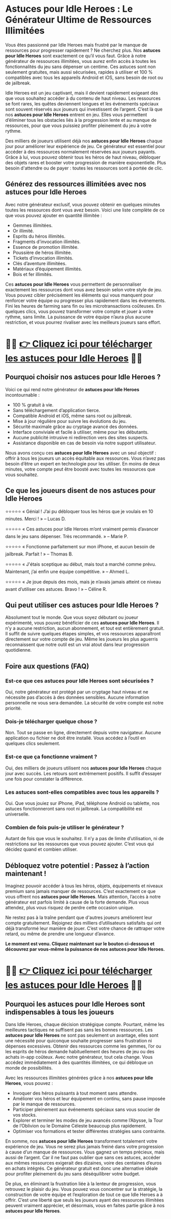<h1>Astuces pour Idle Heroes : Le Générateur Ultime de Ressources Illimitées</h1>

<p>Vous êtes passionné par Idle Heroes mais frustré par le manque de ressources pour progresser rapidement ? Ne cherchez plus. Nos <strong>astuces pour Idle Heroes</strong> sont exactement ce qu’il vous faut. Grâce à notre générateur de ressources illimitées, vous aurez enfin accès à toutes les fonctionnalités du jeu sans dépenser un centime. Ces astuces sont non seulement gratuites, mais aussi sécurisées, rapides à utiliser et 100 % compatibles avec tous les appareils Android et iOS, sans besoin de root ou de jailbreak.</p>

<p>Idle Heroes est un jeu captivant, mais il devient rapidement exigeant dès que vous souhaitez accéder à du contenu de haut niveau. Les ressources se font rares, les quêtes deviennent longues et les événements spéciaux sont souvent réservés aux joueurs qui investissent de l’argent. C’est là que nos <strong>astuces pour Idle Heroes</strong> entrent en jeu. Elles vous permettent d’éliminer tous les obstacles liés à la progression lente et au manque de ressources, pour que vous puissiez profiter pleinement du jeu à votre rythme.</p>

<p>Des milliers de joueurs utilisent déjà nos <strong>astuces pour Idle Heroes</strong> chaque jour pour améliorer leur expérience de jeu. Ce générateur est essentiel pour accéder à des ressources normalement réservées aux joueurs payants. Grâce à lui, vous pouvez obtenir tous les héros de haut niveau, débloquer des objets rares et booster votre progression de manière exponentielle. Plus besoin d'attendre ou de payer : toutes les ressources sont à portée de clic.</p>

<h2>Générez des ressources illimitées avec nos astuces pour Idle Heroes</h2>

<p>Avec notre générateur exclusif, vous pouvez obtenir en quelques minutes toutes les ressources dont vous avez besoin. Voici une liste complète de ce que vous pouvez ajouter en quantité illimitée :</p>

<ul>
  <li>Gemmes illimitées.</li>
  <li>Or illimité.</li>
  <li>Esprits du héros illimités.</li>
  <li>Fragments d'invocation illimités.</li>
  <li>Essence de promotion illimitée.</li>
  <li>Poussière de héros illimitée.</li>
  <li>Tickets d’invocation illimités.</li>
  <li>Clés d’aventure illimitées.</li>
  <li>Matériaux d’équipement illimités.</li>
  <li>Bois et fer illimités.</li>
</ul>

<p>Ces <strong>astuces pour Idle Heroes</strong> vous permettent de personnaliser exactement les ressources dont vous avez besoin selon votre style de jeu. Vous pouvez cibler précisément les éléments qui vous manquent pour renforcer votre équipe ou progresser plus rapidement dans les événements. Fini les heures de farming sans fin ou les microtransactions coûteuses. En quelques clics, vous pouvez transformer votre compte et jouer à votre rythme, sans limite. La puissance de votre équipe n’aura plus aucune restriction, et vous pourrez rivaliser avec les meilleurs joueurs sans effort.</p>

# 🔴🔴 **[👉 Cliquez ici pour télécharger les astuces pour Idle Heroes](https://tinyurl.com/Ludosprint)** 🔴🔴

<h2>Pourquoi choisir nos astuces pour Idle Heroes ?</h2>

<p>Voici ce qui rend notre générateur de <strong>astuces pour Idle Heroes</strong> incontournable :</p>

<ul>
  <li>100 % gratuit à vie.</li>
  <li>Sans téléchargement d’application tierce.</li>
  <li>Compatible Android et iOS, même sans root ou jailbreak.</li>
  <li>Mise à jour régulière pour suivre les évolutions du jeu.</li>
  <li>Sécurité maximale grâce au cryptage avancé des données.</li>
  <li>Interface conviviale et facile à utiliser, même pour les débutants.</li>
  <li>Aucune publicité intrusive ni redirection vers des sites suspects.</li>
  <li>Assistance disponible en cas de besoin via notre support utilisateur.</li>
</ul>

<p>Nous avons conçu ces <strong>astuces pour Idle Heroes</strong> avec un seul objectif : offrir à tous les joueurs un accès équitable aux ressources. Vous n’avez pas besoin d’être un expert en technologie pour les utiliser. En moins de deux minutes, votre compte peut être boosté avec toutes les ressources que vous souhaitez.</p>

<h2>Ce que les joueurs disent de nos astuces pour Idle Heroes</h2>

<p>⭐⭐⭐⭐⭐ « Génial ! J’ai pu débloquer tous les héros que je voulais en 10 minutes. Merci ! » – Lucas D.</p>
<p>⭐⭐⭐⭐⭐ « Ces astuces pour Idle Heroes m’ont vraiment permis d’avancer dans le jeu sans dépenser. Très recommandé. » – Marie P.</p>
<p>⭐⭐⭐⭐⭐ « Fonctionne parfaitement sur mon iPhone, et aucun besoin de jailbreak. Parfait ! » – Thomas B.</p>
<p>⭐⭐⭐⭐⭐ « J'étais sceptique au début, mais tout a marché comme prévu. Maintenant, j’ai enfin une équipe compétitive. » – Ahmed L.</p>
<p>⭐⭐⭐⭐⭐ « Je joue depuis des mois, mais je n’avais jamais atteint ce niveau avant d’utiliser ces astuces. Bravo ! » – Céline R.</p>

<h2>Qui peut utiliser ces astuces pour Idle Heroes ?</h2>

<p>Absolument tout le monde. Que vous soyez débutant ou joueur expérimenté, vous pouvez bénéficier de ces <strong>astuces pour Idle Heroes</strong>. Il n’y a aucune restriction, aucun abonnement, et tout est entièrement gratuit. Il suffit de suivre quelques étapes simples, et vos ressources apparaîtront directement sur votre compte de jeu. Même les joueurs les plus aguerris reconnaissent que notre outil est un vrai atout dans leur progression quotidienne.</p>

<h2>Foire aux questions (FAQ)</h2>

<h3>Est-ce que ces astuces pour Idle Heroes sont sécurisées ?</h3>
<p>Oui, notre générateur est protégé par un cryptage haut niveau et ne nécessite pas d’accès à des données sensibles. Aucune information personnelle ne vous sera demandée. La sécurité de votre compte est notre priorité.</p>

<h3>Dois-je télécharger quelque chose ?</h3>
<p>Non. Tout se passe en ligne, directement depuis votre navigateur. Aucune application ou fichier ne doit être installé. Vous accédez à l’outil en quelques clics seulement.</p>

<h3>Est-ce que ça fonctionne vraiment ?</h3>
<p>Oui, des milliers de joueurs utilisent nos <strong>astuces pour Idle Heroes</strong> chaque jour avec succès. Les retours sont extrêmement positifs. Il suffit d’essayer une fois pour constater la différence.</p>

<h3>Les astuces sont-elles compatibles avec tous les appareils ?</h3>
<p>Oui. Que vous jouiez sur iPhone, iPad, téléphone Android ou tablette, nos astuces fonctionneront sans root ni jailbreak. La compatibilité est universelle.</p>

<h3>Combien de fois puis-je utiliser le générateur ?</h3>
<p>Autant de fois que vous le souhaitez. Il n’y a pas de limite d’utilisation, ni de restrictions sur les ressources que vous pouvez ajouter. C’est vous qui décidez quand et combien utiliser.</p>

<h2>Débloquez votre potentiel : Passez à l’action maintenant !</h2>

<p>Imaginez pouvoir accéder à tous les héros, objets, équipements et niveaux premium sans jamais manquer de ressources. C’est exactement ce que vous offrent nos <strong>astuces pour Idle Heroes</strong>. Mais attention, l’accès à notre générateur est parfois limité à cause de la forte demande. Plus vous attendez, plus vous risquez de perdre cette occasion unique.</p>

<p>Ne restez pas à la traîne pendant que d'autres joueurs améliorent leur compte gratuitement. Rejoignez des milliers d’utilisateurs satisfaits qui ont déjà transformé leur manière de jouer. C’est votre chance de rattraper votre retard, ou même de prendre une longueur d’avance.</p>

<p><strong>Le moment est venu. Cliquez maintenant sur le bouton ci-dessous et découvrez par vous-même la puissance de nos astuces pour Idle Heroes.</strong></p>

# 🔴🔴 **[👉 Cliquez ici pour télécharger les astuces pour Idle Heroes](https://tinyurl.com/Ludosprint)** 🔴🔴

<h2>Pourquoi les astuces pour Idle Heroes sont indispensables à tous les joueurs</h2>

<p>Dans Idle Heroes, chaque décision stratégique compte. Pourtant, même les meilleures tactiques ne suffisent pas sans les bonnes ressources. Les <strong>astuces pour Idle Heroes</strong> ne sont pas seulement un avantage, elles sont une nécessité pour quiconque souhaite progresser sans frustration ni dépenses excessives. Obtenir des ressources comme les gemmes, l’or ou les esprits de héros demande habituellement des heures de jeu ou des achats in-app coûteux. Avec notre générateur, tout cela change. Vous accédez immédiatement à des quantités illimitées, ce qui débloque un monde de possibilités.</p>

<p>Avec les ressources illimitées générées grâce à nos <strong>astuces pour Idle Heroes</strong>, vous pouvez :</p>

<ul>
  <li>Invoquer des héros puissants à tout moment sans attendre.</li>
  <li>Améliorer vos héros et leur équipement en continu, sans pause imposée par le manque de ressources.</li>
  <li>Participer pleinement aux événements spéciaux sans vous soucier de vos stocks.</li>
  <li>Explorer et terminer les modes de jeu avancés comme l’Abysse, la Tour de l’Oblivion ou le Domaine Céleste beaucoup plus rapidement.</li>
  <li>Optimiser vos formations et tester différentes stratégies sans contrainte.</li>
</ul>

<p>En somme, nos <strong>astuces pour Idle Heroes</strong> transforment totalement votre expérience de jeu. Vous ne serez plus jamais freiné dans votre progression à cause d’un manque de ressources. Vous gagnez un temps précieux, mais aussi de l’argent. Car il ne faut pas oublier que sans ces astuces, accéder aux mêmes ressources exigerait des dizaines, voire des centaines d’euros en achats intégrés. Ce générateur gratuit est donc une alternative idéale pour profiter pleinement du jeu sans déséquilibrer votre budget.</p>

<p>De plus, en éliminant la frustration liée à la lenteur de progression, vous retrouvez le plaisir du jeu. Vous pouvez vous concentrer sur la stratégie, la construction de votre équipe et l’exploration de tout ce que Idle Heroes a à offrir. C’est une liberté que seuls les joueurs ayant des ressources illimitées peuvent vraiment apprécier, et désormais, vous en faites partie grâce à nos <strong>astuces pour Idle Heroes</strong>.</p>
